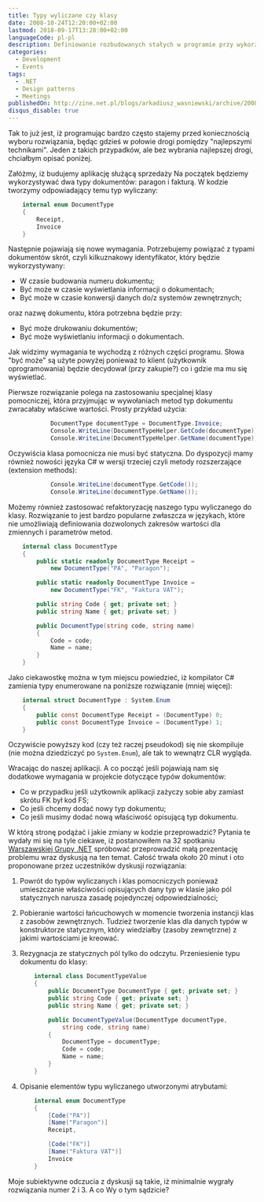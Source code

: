 ```yaml
---
title: Typy wyliczane czy klasy
date: 2008-10-24T12:20:00+02:00
lastmod: 2018-09-17T13:28:00+02:00
languageCode: pl-pl
description: Definiowanie rozbudowanych stałych w programie przy wykorzystaniu typów wyliczanych i klas
categories:
  - Development
  - Events
tags:
  - .NET
  - Design patterns
  - Meetings
publishedOn: http://zine.net.pl/blogs/arkadiusz_wasniewski/archive/2008/10/24/typy-wyliczane-czy-klasy.aspx
disqus_disable: true
---
```


Tak to już jest, iż programując bardzo często stajemy przed koniecznością wyboru rozwiązania, będąc  gdzieś w połowie drogi pomiędzy "najlepszymi technikami". Jeden z takich przypadków, ale bez wybrania najlepszej drogi, chciałbym opisać poniżej.

Załóżmy, iż budujemy aplikację służącą sprzedaży  Na początek będziemy wykorzystywać dwa typy dokumentów: paragon i fakturą.  W kodzie tworzymy odpowiadający temu typ wyliczany:

```csharp
    internal enum DocumentType
    {
        Receipt,
        Invoice
    }
```

Następnie pojawiają się nowe wymagania. Potrzebujemy powiązać z typami dokumentów skrót, czyli kilkuznakowy identyfikator, który będzie wykorzystywany:

* W czasie budowania numeru dokumentu;
* Być może w czasie wyświetlania informacji o dokumentach;
* Być może w czasie konwersji danych do/z systemów zewnętrznych;

oraz nazwę dokumentu, która potrzebna będzie przy:

* Być może drukowaniu dokumentów;
* Być może wyświetlaniu informacji o dokumentach.

Jak widzimy wymagania te wychodzą z różnych części programu. Słowa "być może" są użyte powyżej ponieważ to klient (użytkownik oprogramowania) będzie decydował (przy zakupie?) co i gdzie ma mu się wyświetlać.

Pierwsze rozwiązanie polega na zastosowaniu specjalnej klasy pomocniczej,  która przyjmując w wywołaniach metod typ dokumentu zwracałaby właściwe wartości. Prosty przykład użycia:

```csharp
            DocumentType documentType = DocumentType.Invoice;
            Console.WriteLine(DocumentTypeHelper.GetCode(documentType));
            Console.WriteLine(DocumentTypeHelper.GetName(documentType));
```

Oczywiścia klasa pomocnicza nie musi być statyczna. Do dyspozycji mamy również nowości języka C# w wersji trzeciej czyli metody rozszerzające (extension methods):

```csharp
            Console.WriteLine(documentType.GetCode());
            Console.WriteLine(documentType.GetName());
```

Możemy również zastosować refaktoryzację naszego typu wyliczanego do klasy. Rozwiązanie to jest bardzo popularne zwłaszcza w językach, które nie umożliwiają definiowania dozwolonych zakresów wartości dla zmiennych i parametrów metod.

```csharp
    internal class DocumentType
    {
        public static readonly DocumentType Receipt =
            new DocumentType("PA", "Paragon");

        public static readonly DocumentType Invoice =
            new DocumentType("FK", "Faktura VAT");

        public string Code { get; private set; }
        public string Name { get; private set; }

        public DocumentType(string code, string name)
        {
            Code = code;
            Name = name;
        }
    }
```

Jako ciekawostkę można w tym miejscu powiedzieć, iż kompilator C# zamienia typy enumerowane na poniższe rozwiązanie  (mniej więcej):

```csharp
    internal struct DocumentType : System.Enum
    {
        public const DocumentType Receipt = (DocumentType) 0;
        public const DocumentType Invoice = (DocumentType) 1;
    }
```

Oczywiście powyższy kod (czy też raczej pseudokod) się nie skompiluje (nie można dziedziczyć po `System.Enum`), ale tak to wewnątrz CLR wygląda.

Wracając do naszej aplikacji. A co począć jeśli pojawiają nam się dodatkowe wymagania w projekcie dotyczące typów dokumentów:

* Co w przypadku jeśli użytkownik aplikacji zażyczy sobie aby zamiast skrótu FK był kod FS;
* Co jeśli chcemy dodać nowy typ dokumentu;
* Co jeśli musimy dodać nową właściwość opisującą typ dokumentu.

W którą stronę podążać i jakie zmiany w kodzie przeprowadzić? Pytania te wydały mi się na tyle ciekawe, iż postanowiłem na 32 spotkaniu [Warszawskiej Grupy .NET](http://www.wg.net.pl) spróbować przeprowadzić małą prezentację problemu wraz dyskusją na ten temat. Całość trwała około 20 minut i oto proponowane przez uczestników dyskusji rozwiązania:

1. Powrót do typów wyliczanych i klas pomocniczych ponieważ umieszczanie właściwości opisujących dany typ w klasie jako pól statycznych narusza zasadę pojedynczej odpowiedzialności;
2. Pobieranie wartości łańcuchowych w momencie tworzenia instancji klas z zasobów zewnętrznych. Tudzież tworzenie klas dla danych typów w konstruktorze statycznym, który wiedziałby (zasoby zewnętrzne) z jakimi wartościami je kreować.
3. Rezygnacja ze statycznych pól tylko do odczytu. Przeniesienie typu dokumentu do klasy:

    ```csharp
        internal class DocumentTypeValue
        {
            public DocumentType DocumentType { get; private set; }
            public string Code { get; private set; }
            public string Name { get; private set; }

            public DocumentTypeValue(DocumentType documentType,
                string code, string name)
            {
                DocumentType = documentType;
                Code = code;
                Name = name;
            }
        }
    ```

4. Opisanie elementów typu wyliczanego utworzonymi atrybutami:

    ```csharp
        internal enum DocumentType
        {
            [Code("PA")]
            [Name("Paragon")]
            Receipt,

            [Code("FK")]
            [Name("Faktura VAT")]
            Invoice
        }
    ```

Moje subiektywne odczucia z dyskusji są takie, iż minimalnie wygrały rozwiązania numer 2 i 3. A co Wy o tym sądzicie?